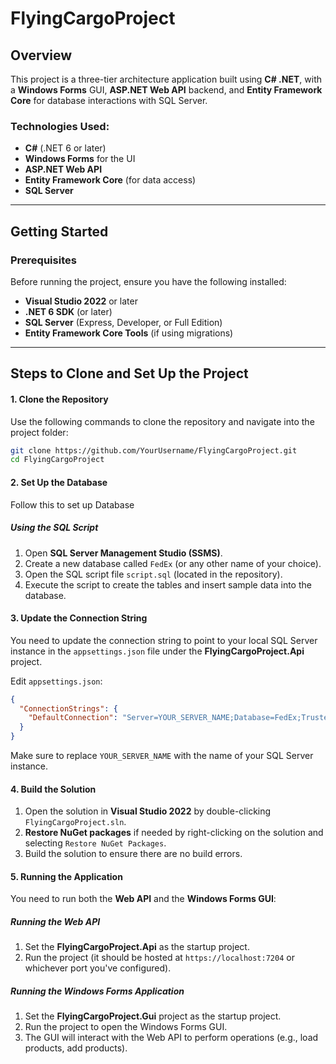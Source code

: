 
# FlyingCargoProject

## Overview
This project is a three-tier architecture application built using **C# .NET**, with a **Windows Forms** GUI, **ASP.NET Web API** backend, and **Entity Framework Core** for database interactions with SQL Server.

### Technologies Used:
- **C#** (.NET 6 or later)
- **Windows Forms** for the UI
- **ASP.NET Web API**
- **Entity Framework Core** (for data access)
- **SQL Server**

---

## Getting Started

### Prerequisites

Before running the project, ensure you have the following installed:
- **Visual Studio 2022** or later
- **.NET 6 SDK** (or later)
- **SQL Server** (Express, Developer, or Full Edition)
- **Entity Framework Core Tools** (if using migrations)

---

## Steps to Clone and Set Up the Project

#### 1. Clone the Repository

Use the following commands to clone the repository and navigate into the project folder:

```bash
git clone https://github.com/YourUsername/FlyingCargoProject.git
cd FlyingCargoProject
```

#### 2. Set Up the Database

Follow this to set up Database

##### Using the SQL Script

1. Open **SQL Server Management Studio (SSMS)**.
2. Create a new database called `FedEx` (or any other name of your choice).
3. Open the SQL script file `script.sql` (located in the repository).
4. Execute the script to create the tables and insert sample data into the database.

#### 3. Update the Connection String

You need to update the connection string to point to your local SQL Server instance in the `appsettings.json` file under the **FlyingCargoProject.Api** project.

Edit `appsettings.json`:

```json
{
  "ConnectionStrings": {
    "DefaultConnection": "Server=YOUR_SERVER_NAME;Database=FedEx;Trusted_Connection=True;"
  }
}
```

Make sure to replace `YOUR_SERVER_NAME` with the name of your SQL Server instance.

#### 4. Build the Solution

1. Open the solution in **Visual Studio 2022** by double-clicking `FlyingCargoProject.sln`.
2. **Restore NuGet packages** if needed by right-clicking on the solution and selecting `Restore NuGet Packages`.
3. Build the solution to ensure there are no build errors.

#### 5. Running the Application

You need to run both the **Web API** and the **Windows Forms GUI**:

##### Running the Web API

1. Set the **FlyingCargoProject.Api** as the startup project.
2. Run the project (it should be hosted at `https://localhost:7204` or whichever port you've configured).

##### Running the Windows Forms Application

1. Set the **FlyingCargoProject.Gui** project as the startup project.
2. Run the project to open the Windows Forms GUI.
3. The GUI will interact with the Web API to perform operations (e.g., load products, add products).
